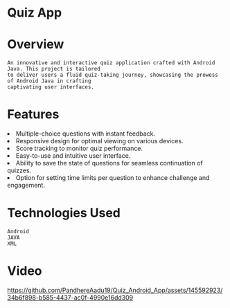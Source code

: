 # Quiz App 

# Overview
    An innovative and interactive quiz application crafted with Android Java. This project is tailored 
    to deliver users a fluid quiz-taking journey, showcasing the prowess of Android Java in crafting 
    captivating user interfaces.

# Features
<li>Multiple-choice questions with instant feedback.</li>
<li>Responsive design for optimal viewing on various devices. </li>
<li>Score tracking to monitor quiz performance. </li>
<li>Easy-to-use and intuitive user interface. </li>
<li>Ability to save the state of questions for seamless continuation of quizzes.</li>
<li>Option for setting time limits per question to enhance challenge and engagement.</li>

# Technologies Used
    Android 
    JAVA
    XML

# Video

https://github.com/PandhereAadu19/Quiz_Android_App/assets/145592923/34b6f898-b585-4437-ac0f-4990e16dd309

